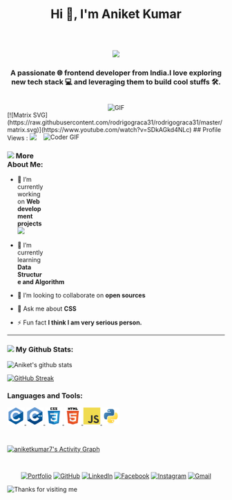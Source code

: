 <h1 align="center">Hi 👋, I'm Aniket Kumar</h1>
<br><br>
<p align="center">
  <a href="https://github.com/DenverCoder1/readme-typing-svg"><img src="https://readme-typing-svg.herokuapp.com?lines=Computer+Science+Student;Full+Stack+Web+Developer;DS%20|%20AI%20|%20ML%20Enthusiastic;Always%20learning%20new%20things&center=true&width=380&height=45"></a>
</p>
<h3 align="center">A passionate  🌐 frontend developer from India.I love exploring new tech stack 💻 and leveraging them to build cool stuffs 🛠️. </h3>

<div align="center">
  <br>
<img hight="300" width="700" alt="GIF" align="center" src="https://github.com/aniketkumar7/aniketkumar7/blob/master/assets/208593.gif">
</div>
[![Matrix SVG](https://raw.githubusercontent.com/rodrigograca31/rodrigograca31/master/matrix.svg)](https://www.youtube.com/watch?v=SDkAGkd4NLc)
<img align="right" src="https://github.com/rajaprerak/rajaprerak/blob/master/developer.gif" alt="Coder GIF" width="420" height="330">
## Profile Views : 
  <img src="https://profile-counter.glitch.me/aniketkumar7/count.svg"/>
  
###  <img src="https://github.com/TheDudeThatCode/TheDudeThatCode/blob/master/Assets/Developer.gif" width="45" /> More About Me:
- 🔭 I’m currently working on **Web development projects** <img src="https://media.giphy.com/media/WUlplcMpOCEmTGBtBW/giphy.gif" width="30">

- 🌱 I’m currently learning **Data Structure and Algorithm**

- 👯 I’m looking to collaborate on **open sources**

- 💬 Ask me about **CSS**

- ⚡ Fun fact **I think I am very serious person.**

---
### <img src='https://media1.giphy.com/media/du3J3cXyzhj75IOgvA/giphy.gif?cid=ecf05e47x2g034i9pzwtzzsd3xgg2w9nr94t4tflbbgo3008&rid=giphy.gif' width='25' /> My Github Stats:
![Aniket's github stats](https://github-readme-stats.vercel.app/api?username=aniketkumar7&show_icons=true&title_color=ffc857&icon_color=8ac926&text_color=daf7dc&bg_color=151515&hide=issues&count_private=true&include_all_commits=true)

[![GitHub Streak](https://github-readme-streak-stats.herokuapp.com/?user=aniketkumar7&theme=dark)](https://git.io/streak-stats)
<h3 align="left">Languages and Tools:</h3>
<p align="left"> <a href="https://www.cprogramming.com/" target="_blank" rel="noreferrer"> <img src="https://raw.githubusercontent.com/devicons/devicon/master/icons/c/c-original.svg" alt="c" width="40" height="40"/> </a> <a href="https://www.w3schools.com/cpp/" target="_blank" rel="noreferrer"> <img src="https://raw.githubusercontent.com/devicons/devicon/master/icons/cplusplus/cplusplus-original.svg" alt="cplusplus" width="40" height="40"/> </a> <a href="https://www.w3schools.com/css/" target="_blank" rel="noreferrer"> <img src="https://raw.githubusercontent.com/devicons/devicon/master/icons/css3/css3-original-wordmark.svg" alt="css3" width="40" height="40"/> </a> <a href="https://www.w3.org/html/" target="_blank" rel="noreferrer"> <img src="https://raw.githubusercontent.com/devicons/devicon/master/icons/html5/html5-original-wordmark.svg" alt="html5" width="40" height="40"/> </a> <a href="https://developer.mozilla.org/en-US/docs/Web/JavaScript" target="_blank" rel="noreferrer"> <img src="https://raw.githubusercontent.com/devicons/devicon/master/icons/javascript/javascript-original.svg" alt="javascript" width="40" height="40"/> </a> <a href="https://www.python.org" target="_blank" rel="noreferrer"> <img src="https://raw.githubusercontent.com/devicons/devicon/master/icons/python/python-original.svg" alt="python" width="40" height="40"/> </a> </p>

<br/>

<a href="https://github.com/aniketkumar7/github-readme-activity-graph"><img alt="aniketkumar7's Activity Graph" src="https://activity-graph.herokuapp.com/graph?username=aniketkumar7&bg_color=0D1117&color=5BCDEC&line=5BCDEC&point=FFFFFF&hide_border=true" /></a>

<br/>
<p align="center">
	<a href="http://127.0.0.1:5500/portfolio.html" target="_blank"><img src="https://img.icons8.com/bubbles/50/000000/web.png" alt="Portfolio"/></a>
	<a href="https://github.com/aniketkumar7/aniketkumar7" target="_blank"><img src="https://img.icons8.com/bubbles/50/000000/github.png" alt="GitHub"/></a>
	<a href="https://www.linkedin.com/in/aniket-kumar-a850a122b" target="_blank"><img src="https://img.icons8.com/bubbles/50/000000/linkedin.png" alt="LinkedIn"/></a>
	<a href="" target="_blank"><img src="https://img.icons8.com/bubbles/50/000000/facebook-new.png" alt="Facebook"/></a>
	<a href="https://www.instagram.com/aniketrajput_007/" target="_blank"><img src="https://img.icons8.com/bubbles/50/000000/instagram.png" alt="Instagram"/></a>
	<a href="aniketkumar639597@gmail.com" target="_blank"><img src="https://img.icons8.com/bubbles/50/000000/gmail.png" alt="Gmail"/></a>
</p>
<img height="120" alt="Thanks for visiting me" width="100%" src="https://raw.githubusercontent.com/BrunnerLivio/brunnerlivio/master/images/marquee.svg" />
<p align="center">
